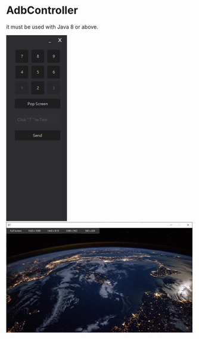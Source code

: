# AdbController

it must be used with Java 8 or above.

<p float="left">
  <img src="https://github.com/LeshLiao/AdbController/blob/main/media/01.png" height="500">
  <img src="https://github.com/LeshLiao/AdbController/blob/main/media/02.png" width="500">
</p>
